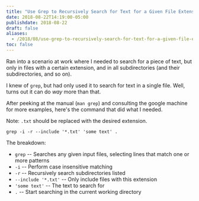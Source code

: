 ```yaml
---
title: "Use Grep to Recursively Search for Text for a Given File Extension"
date: 2018-08-22T14:19:00-05:00
publishdate: 2018-08-22
draft: false
aliases:
  - /2018/08/use-grep-to-recursively-search-for-text-for-a-given-file-extension/
toc: false
---
```


Ran into a scenario at work where I needed to search for a piece of text, but only in files with a certain extension, and in all subdirectories (and their subdirectories, and so on).

I knew of `grep`, but had only used it to search for text in a single file. Well, turns out it can do _way_ more than that.

<!--more-->

After peeking at the manual (`man grep`) and consulting the google machine for more examples, here's the command that did what I needed.

Note: `.txt` should be replaced with the desired extension.

```
grep -i -r --include '*.txt' 'some text' .
```

The breakdown:

- `grep` -- Searches any given input files, selecting lines that match one or more patterns
- `-i` -- Perform case insensitive matching
- `-r` -- Recursively search subdirectories listed
- `--include '*.txt'` -- Only include files with this extension
- `'some text'` -- The text to search for
- `.` -- Start searching in the current working directory
